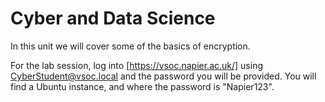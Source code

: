 # Cyber and Data Science
In this unit we will cover some of the basics of encryption.

For the lab session, log into [https://vsoc.napier.ac.uk/] using CyberStudent@vsoc.local and the password you will be provided. You will find a Ubuntu instance, and where the password is "Napier123".

